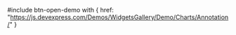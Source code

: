 <!-- %fullDescription% -->

#include btn-open-demo with {
    href: "https://js.devexpress.com/Demos/WidgetsGallery/Demo/Charts/Annotation/"
}

<!-- import * from 'api-reference\10 UI Components\BaseWidget\1 Configuration\title\title.md' -->